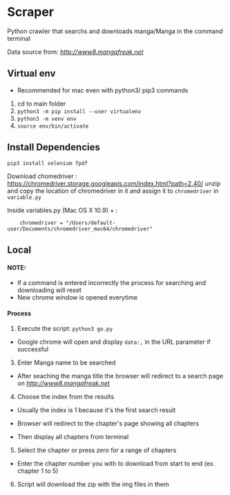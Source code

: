 # Scraper
Python crawler that searchs and downloads manga/Manga in the command terminal

Data source from: *http://www8.mangafreak.net*

## Virtual env
* Recommended for mac even with python3/ pip3 commands
1. cd to main folder 
2. `python3 -m pip install --user virtualenv`
3. `python3 -m venv env`
4. `source env/bin/activate`

## Install Dependencies
`pip3 install selenium fpdf`

Download chomedriver : https://chromedriver.storage.googleapis.com/index.html?path=2.40/
unzip and copy the location of chromedriver in it and assign it to `chromedriver` in `variable.py`

Inside variables.py (Mac OS X 10.9) + :   

        chromedriver = "/Users/default-user/Documents/chromedriver_mac64/chromedriver"

## Local
#### NOTE: 

* If a command is entered incorrectly the process for searching and downloading will reset
* New chrome window is opened everytime

#### Process
1. Execute the script: `python3 go.py`

* Google chrome will open and display `data:,` in the URL parameter if successful

3. Enter Manga name to be searched

* After seaching the manga title the browser will redirect to a search page on *http://www8.mangafreak.net*

4. Choose the index from the results 

* Usually the index is 1 because it's the first search result

* Browser will redirect to the chapter's page showing all chapters

* Then display all chapters from terminal

5. Select the chapter or press zero for a range of chapters

* Enter the chapter number you with to download from start to end (ex. chapter 1 to 5)

6. Script will download the zip with the img files in them
